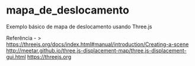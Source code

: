# mapa_de_deslocamento
Exemplo básico de mapa de deslocamento usando Three.js


Referência - > https://threejs.org/docs/index.html#manual/introduction/Creating-a-scene
http://meetar.github.io/three.js-displacement-map/three.js-displacement-gui.html
https://threejs.org
